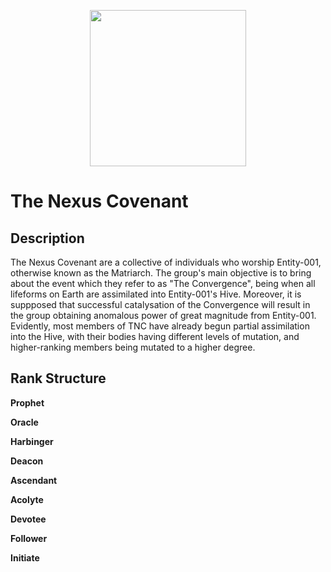 <p align="center">
  <img src="/../main/Logos%20%26%20Emblems/TNC.png" height="250" width="250"/></center>
</p>

# The Nexus Covenant

## Description
The Nexus Covenant are a collective of individuals who worship Entity-001, otherwise known as the Matriarch. The group's main objective is to bring about the event which they refer to as "The Convergence", being when all lifeforms on Earth are assimilated into Entity-001's Hive. Moreover, it is suppposed that successful catalysation of the Convergence will result in the group obtaining anomalous power of great magnitude from Entity-001. Evidently, most members of TNC have already begun partial assimilation into the Hive, with their bodies having different levels of mutation, and higher-ranking members being mutated to a higher degree.

## Rank Structure
**Prophet**</br>

**Oracle**</br>

**Harbinger**</br>

**Deacon**</br>

**Ascendant**</br>

**Acolyte**</br>

**Devotee**</br>

**Follower**</br>

**Initiate**</br>